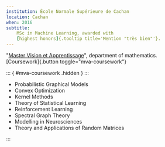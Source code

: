 ```yaml
---
institution: École Normale Supérieure de Cachan
location: Cachan
when: 2016
subtitle: 
    MSc in Machine Learning, awarded with
    [highest honors]{.tooltip title='Mention "très bien"'}.
---
```


"[Master Vision et Apprentissage](http://math.ens-paris-saclay.fr/version-francaise/formations/master-mva/)", department of mathematics.
[Coursework]{.button toggle="mva-coursework"}

::: { #mva-coursework .hidden } :::

+ Probabilistic Graphical Models
+ Convex Optimization
+ Kernel Methods
+ Theory of Statistical Learning
+ Reinforcement Learning
+ Spectral Graph Theory
+ Modelling in Neurosciences
+ Theory and Applications of Random Matrices

:::